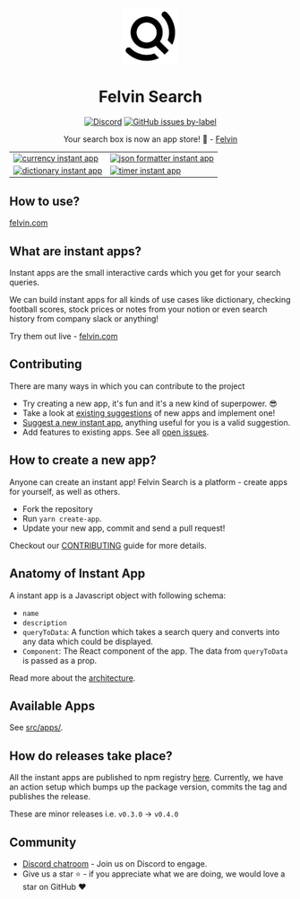 <div align="center">
<!-- Logo -->
<img height="100" src="/.github/assets/readme/logo_large.png" alt="Logo" />
<h1>Felvin Search</h1>

<!-- Badges -->

<a href="https://discord.gg/2W8PgyaxHA"><img src="https://img.shields.io/discord/877966745699246140?color=%237289DA&label=Discord&logo=discord&logoColor=%237289DA&style=flat-square" alt="Discord" /></a>
<a href="https://github.com/felvin-search/instant-apps/issues?q=is%3Aissue+is%3Aopen+label%3A%22good+first+issue%22"><img alt="GitHub issues by-label" src="https://img.shields.io/github/issues-raw/felvin-search/instant-apps/good%20first%20issue?color=green&label=Good%20first%20issues&logo=github&style=flat-square"></a>

Your search box is now an app store! 🎉 - [Felvin](https://felvin.com)

</div>

<!-- Concern: Does this convey that these apps are running on a website? Gif is  -->

|                                                                                                                                                                                                         |                                                                                                                                                                                                     |
| ------------------------------------------------------------------------------------------------------------------------------------------------------------------------------------------------------- | --------------------------------------------------------------------------------------------------------------------------------------------------------------------------------------------------- |
| [<img  alt="currency instant app" src="https://raw.githubusercontent.com/felvin-search/instant-apps/master/.github/assets/readme/currency-example.png">](https://felvin.com/search?q=500+usd+to+inr)    | [<img  alt="json formatter instant app" src="https://raw.githubusercontent.com/felvin-search/instant-apps/master/.github/assets/readme/json-example.png">](https://felvin.com/search?q=format+json) |
| [<img  alt="dictionary instant app" src="https://raw.githubusercontent.com/felvin-search/instant-apps/master/.github/assets/readme/dictionary-example.png">](https://felvin.com/search?q=gonzo+meaning) | [<img  alt="timer instant app" src="https://raw.githubusercontent.com/felvin-search/instant-apps/master/.github/assets/readme/timer-example.png">](https://felvin.com/search?q=10+minutes+timer)    |

## How to use?

[felvin.com](https://felvin.com)

## What are instant apps?

Instant apps are the small interactive cards which you get for your search queries.

We can build instant apps for all kinds of use cases like dictionary, checking football scores, stock prices or notes from your notion or even search history from company slack or anything!

Try them out live - [felvin.com](https://sandbox.felvin.com/search?q=gonzo%20meaning)

## Contributing

There are many ways in which you can contribute to the project

- Try creating a new app, it's fun and it's a new kind of superpower. 😎
- Take a look at [existing suggestions](https://github.com/felvin-search/instant-apps/issues?q=is%3Aopen+is%3Aissue+label%3Aproposal) of new apps and implement one!
- [Suggest a new instant app](https://github.com/felvin-search/instant-apps/issues/new/choose), anything useful for you is a valid suggestion.
- Add features to existing apps. See all [open issues](https://github.com/felvin-search/instant-apps/issues?q=is%3Aopen+is%3Aissue).

<!--
```sh
git clone ....
cd something
```
 -->

## How to create a new app?

Anyone can create an instant app! Felvin Search is a platform - create apps for yourself, as well as others.

- Fork the repository
- Run `yarn create-app`.
- Update your new app, commit and send a pull request!

<!--- Insert a minute explainer --->

Checkout our [CONTRIBUTING](./CONTRIBUTING.md) guide for more details.

## Anatomy of Instant App

A instant app is a Javascript object with following schema:

- `name`
- `description`
- `queryToData`: A function which takes a search query and converts into any data which could be displayed.
- `Component`: The React component of the app. The data from `queryToData` is passed as a prop.

Read more about the [architecture](https://github.com/felvin-search/docs/blob/master/rfcs/001_snippet_apps.md).

## Available Apps

<!-- Expand this with screenshots and example queries, as well as author(s). Write a script to generate this section automatically. -->

See [src/apps/](src/apps).

## How do releases take place?

All the instant apps are published to npm registry [here](https://www.npmjs.com/package/@felvin-search/apps). Currently, we have an action setup which bumps up the package version, commits the tag and publishes the release.

These are minor releases i.e. `v0.3.0` -> `v0.4.0`

## Community

- [Discord chatroom](https://discord.gg/2W8PgyaxHA) - Join us on Discord to engage.
- Give us a star ⭐️ - if you appreciate what we are doing, we would love a star on GitHub ❤️
